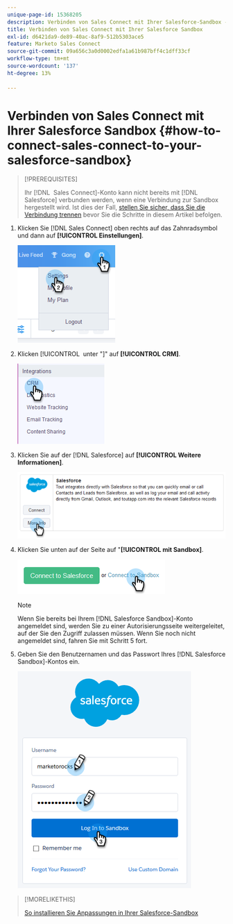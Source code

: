 ```yaml
---
unique-page-id: 15368205
description: Verbinden von Sales Connect mit Ihrer Salesforce-Sandbox - Marketo-Dokumente - Produktdokumentation
title: Verbinden von Sales Connect mit Ihrer Salesforce Sandbox
exl-id: d6421da9-de89-40ac-8af9-512b5303ace5
feature: Marketo Sales Connect
source-git-commit: 09a656c3a0d0002edfa1a61b987bff4c1dff33cf
workflow-type: tm+mt
source-wordcount: '137'
ht-degree: 13%

---
```


# Verbinden von Sales Connect mit Ihrer Salesforce Sandbox {#how-to-connect-sales-connect-to-your-salesforce-sandbox}

>[!PREREQUISITES]
>
>Ihr [!DNL &#x200B; Sales Connect]-Konto kann nicht bereits mit [!DNL Salesforce] verbunden werden, wenn eine Verbindung zur Sandbox hergestellt wird. Ist dies der Fall, [stellen Sie sicher, dass Sie die Verbindung trennen](/help/marketo/product-docs/marketo-sales-connect/crm/salesforce-integration/disconnect-salesforce-from-your-sales-connect-account.md) bevor Sie die Schritte in diesem Artikel befolgen.

1. Klicken Sie [!DNL Sales Connect] oben rechts auf das Zahnradsymbol und dann auf **[!UICONTROL Einstellungen]**.

   ![](assets/one-2.png)

1. Klicken [!UICONTROL &#x200B; unter &quot;]&quot; auf **[!UICONTROL CRM]**.

   ![](assets/two-2.png)

1. Klicken Sie auf der [!DNL Salesforce] auf **[!UICONTROL Weitere Informationen]**.

   ![](assets/three-2.png)

1. Klicken Sie unten auf der Seite auf &quot;**[!UICONTROL mit Sandbox]**.

   ![](assets/four-2.png)

   >[!NOTE]
   >
   >Wenn Sie bereits bei Ihrem [!DNL Salesforce Sandbox]-Konto angemeldet sind, werden Sie zu einer Autorisierungsseite weitergeleitet, auf der Sie den Zugriff zulassen müssen. Wenn Sie noch nicht angemeldet sind, fahren Sie mit Schritt 5 fort.

1. Geben Sie den Benutzernamen und das Passwort Ihres [!DNL Salesforce Sandbox]-Kontos ein.

   ![](assets/five-2.png)

>[!MORELIKETHIS]
>
>[So installieren Sie Anpassungen in Ihrer Salesforce-Sandbox](/help/marketo/product-docs/marketo-sales-connect/crm/salesforce-customization/how-to-install-customizations-in-your-salesforce-sandbox.md)
